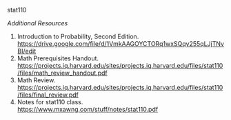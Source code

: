 stat110

_Additional Resources_
1. Introduction to Probability, Second Edition. https://drive.google.com/file/d/1VmkAAGOYCTORq1wxSQqy255qLJjTNvBI/edit
2. Math Prerequisites Handout. https://projects.iq.harvard.edu/sites/projects.iq.harvard.edu/files/stat110/files/math_review_handout.pdf
3. Math Review. https://projects.iq.harvard.edu/sites/projects.iq.harvard.edu/files/stat110/files/final_review.pdf
4. Notes for stat110 class. https://www.mxawng.com/stuff/notes/stat110.pdf
